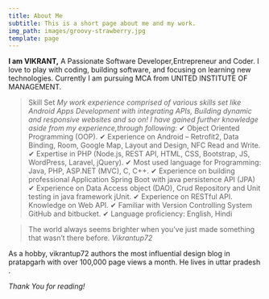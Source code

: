 ```yaml
---
title: About Me
subtitle: This is a short page about me and my work.
img_path: images/groovy-strawberry.jpg
template: page
---
```

**I am VIKRANT,** A Passionate Software Developer,Entrepreneur and Coder. I love to play with coding, building software, and focusing on learning new technologies. Currently I am pursuing MCA from UNITED INSTITUTE OF MANAGEMENT.
> Skill Set
<cite> My work experience comprised of various skills set like Android Apps Development with integrating APIs, Building dynamic and responsive websites and so on! I have gained further knowledge aside from my experience,through following: </cite>
✔ Object Oriented Programming (OOP).
✔ Experience on Android – Retrofit2, Data Binding, Room, Google Map, Layout and Design, NFC Read and Write.
✔ Expertise in PHP (Node.js, REST API, HTML, CSS, Bootstrap, JS, WordPress, Laravel, jQuery).
✔ Most used language for Programming: Java, PHP, ASP.NET (MVC), C, C++.
✔ Experience on building professional Application Spring Boot with java persistence API (JPA)
✔ Experience on Data Access object (DAO), Crud Repository and Unit testing in java framework jUnit.
✔ Experience on RESTful API. Knowledge on Web API.
✔ Familiar with Version Controlling System GitHub and bitbucket.
✔ Language proficiency: English, Hindi

>The world always seems brighter when you’ve just made something that wasn’t there before. <cite>Vikrantup72</cite>

As a hobby, vikrantup72 authors the most influential design blog in pratapgarh with over 100,000 page views a month. He lives in uttar pradesh .

*Thank You for reading!*
